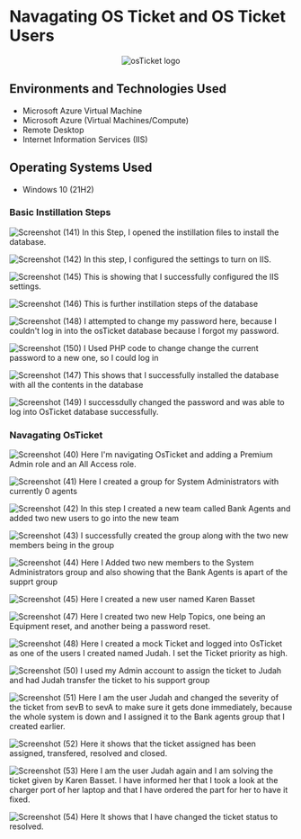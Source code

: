 # Navagating OS Ticket and OS Ticket Users
<p align="center">
<img src="https://i.imgur.com/Clzj7Xs.png" alt="osTicket logo"/>
</p>

## Environments and Technologies Used

- Microsoft Azure Virtual Machine
- Microsoft Azure (Virtual Machines/Compute)
- Remote Desktop
- Internet Information Services (IIS)

## Operating Systems Used

- Windows 10 (21H2)

### Basic Instillation Steps

![Screenshot (141)](https://github.com/user-attachments/assets/fc20f480-4001-4510-9988-11976fd0135c)
In this Step, I opened the instillation files to install the database.

![Screenshot (142)](https://github.com/user-attachments/assets/a12b1efb-61d6-4de8-b6d8-86b9bfb98ce4)
In this step, I configured the settings to turn on IIS.

![Screenshot (145)](https://github.com/user-attachments/assets/e078a137-5b46-482b-b3ff-6d9d1656a8f2)
This is showing that I successfully configured the IIS settings.

![Screenshot (146)](https://github.com/user-attachments/assets/ad9a961e-023f-40de-b45c-a143426c8e1b)
This is further instillation steps of the database

![Screenshot (148)](https://github.com/user-attachments/assets/f4604574-921b-4fd3-bb6a-4402cb7c9bb1)
I attempted to change my password here, because I couldn't log in into the osTicket database because I forgot
my password.

![Screenshot (150)](https://github.com/user-attachments/assets/0bf1a09c-4e54-487b-84b4-354c3c1cdff6)
I Used PHP code to change change the current password to a new one, so I could log in

![Screenshot (147)](https://github.com/user-attachments/assets/4dd38bf0-1cbb-408d-8fac-a262e31bbad7)
This shows that I successfully installed the database with all the contents in the database

![Screenshot (149)](https://github.com/user-attachments/assets/80685135-3361-42a1-aca2-75dfe9a9a684)
I successdully changed the password and was able to log into OsTicket database successfully.

### Navagating OsTicket
![Screenshot (40)](https://github.com/user-attachments/assets/2551eba8-9d9c-4873-93de-f0b3201d8deb)
Here I'm navigating OsTicket and adding a Premium Admin role and an All Access role.

![Screenshot (41)](https://github.com/user-attachments/assets/665f79e8-c957-4c96-afcd-689a722fb511)
Here I created a group for System Administrators with currently 0 agents

![Screenshot (42)](https://github.com/user-attachments/assets/c50e82d5-481c-477d-a1f8-7e6fc238a0e9)
In this step I created a new team called Bank Agents and added two new users to go  into the new team

![Screenshot (43)](https://github.com/user-attachments/assets/e965afdc-229f-44ca-8bd0-9802faa994c9)
I successfully created the group along with the two new members being in the group

![Screenshot (44)](https://github.com/user-attachments/assets/4f792efe-f99a-4178-afba-d746b356df7d)
Here I Added two new members to the System Administrators group and also showing that the Bank Agents is apart of the supprt group

![Screenshot (45)](https://github.com/user-attachments/assets/e25352f4-15c6-48dc-bbd2-103fd33079f9)
Here I created a new user  named Karen Basset

![Screenshot (47)](https://github.com/user-attachments/assets/58a7ce4e-1bd1-4006-b985-fb15a9002835)
Here I created two new Help Topics, one being an Equipment reset, and another being a password reset.

![Screenshot (48)](https://github.com/user-attachments/assets/66c4850f-abf3-4516-9bcc-baa17f8fc1c1)
Here I created a mock Ticket and logged into OsTicket as one of the users I created named Judah. I set the Ticket priority as high.

![Screenshot (50)](https://github.com/user-attachments/assets/89740da1-3b09-4809-a84b-fd33f93c773d)
I used my Admin account to assign the ticket to Judah and had Judah transfer the ticket to his support group

![Screenshot (51)](https://github.com/user-attachments/assets/a92cb20d-17c9-4d49-bb0b-c4e2cd4b4054)
Here I am the user Judah and changed the severity of the ticket from sevB to sevA to make sure it gets done immediately, because the whole system is down and I assigned it to the Bank agents group that I created earlier.

![Screenshot (52)](https://github.com/user-attachments/assets/cb55c82e-5f05-4f15-94d4-eff424897a58)
Here it shows that the ticket assigned has been assigned, transfered, resolved and closed.

![Screenshot (53)](https://github.com/user-attachments/assets/688ca55e-e5f4-4fb7-9c69-e9e77f5d9db2)
Here I am the user Judah again and I am solving the ticket given by Karen Basset. I have informed her that I took a look at the charger port of her laptop and that I have ordered the part for her to have it fixed.

![Screenshot (54)](https://github.com/user-attachments/assets/bf77aa1b-5840-4fd5-bb79-521d32b78881)
Here It shows that I have changed the ticket status to resolved.























